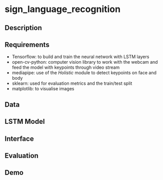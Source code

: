 # sign_language_recognition

## Description

## Requirements

* Tensorflow: to build and train the neural network with LSTM layers 
* open-cv-python: computer vision library to work with the webcam and feed the model with keypoints through video stream 
* mediapipe: use of the *Holistic* module to detect keypoints on face and body 
* sklearn: used for evaluation metrics and the train/test split 
* matplotlib: to visualise images 

## Data 

## LSTM Model 

## Interface 

## Evaluation

## Demo

